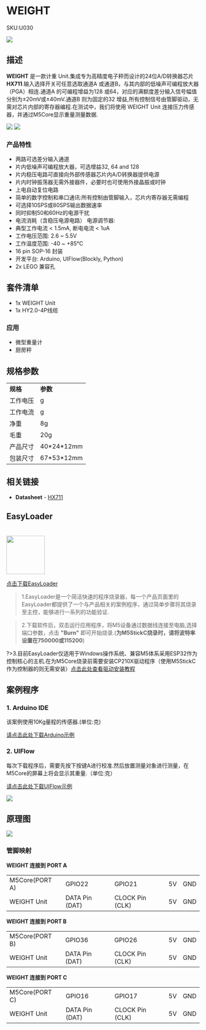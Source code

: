 # WEIGHT

<el-tag effect="plain">SKU:U030</el-tag>

<div class="product_pic"><img src="assets/img/product_pics/unit/unit_weight_01.webp"></div>

## 描述

**WEIGHT** 是一款计重 Unit.集成专为高精度电子秤而设计的24位A/D转换器芯片**HX711**.输入选择开关可任意选取通道A 或通道B，与其内部的低噪声可编程放大器（PGA）相连.通道A 的可编程增益为128 或64，对应的满额度差分输入信号幅值分别为±20mV或±40mV.通道B 则为固定的32 增益,所有控制信号由管脚驱动，无需对芯片内部的寄存器编程.在测试中，我们将使用 WEIGHT Unit 连接压力传感器，并通过M5Core显示重量测量数据.

<img src="assets/img/product_pics/unit/unit_weight_04.webp">

<img src="assets/img/product_pics/unit/unit_weight_03.webp">

### 产品特性

- 两路可选差分输入通道
- 片内低噪声可编程放大器，可选增益32, 64 and 128
- 片内稳压电路可直接向外部传感器芯片内A/D转换器提供电源
- 片内时钟振荡器无需外接器件，必要时也可使用外接晶振或时钟
- 上电自动复位电路
- 简单的数字控制和串口通讯:所有控制由管脚输入，芯片内寄存器无需编程
- 可选择10SPS或80SPS输出数据速率
- 同时抑制50和60Hz的电源干扰
- 电流消耗（含稳压电源电路）
电源调节器:
- 典型工作电流 < 1.5mA, 断电电流 < 1uA
- 工作电压范围: 2.6 ~ 5.5V
- 工作温度范围: -40 ~ +85℃
- 16 pin SOP-16 封装
- 开发平台: Arduino, UIFlow(Blockly, Python)
- 2x LEGO 兼容孔

## 套件清单

- 1x WEIGHT Unit
- 1x HY2.0-4P线缆

### 应用

- 微型重量计
- 厨房秤

## 规格参数

<table>
   <tr style="font-weight:bold">
      <td>规格</td>
      <td>参数</td>
   </tr>
   <tr>
      <td>工作电压</td>
      <td>g</td>
   </tr>
   <tr>
      <td>工作电流</td>
      <td>g</td>
   </tr>
   <tr>
      <td>净重</td>
      <td>8g</td>
   </tr>
   <tr>
      <td>毛重</td>
      <td>20g</td>
   </tr>
   <tr>
      <td>产品尺寸</td>
      <td>40*24*12mm</td>
   </tr>
   <tr>
      <td>包装尺寸</td>
      <td>67*53*12mm</td>
   </tr>
 </table>

## 相关链接

-  **Datasheet** - [HX711](https://m5stack.oss-cn-shenzhen.aliyuncs.com/resource/docs/datasheet/unit/HX711_en.pdf)

## EasyLoader

<img src="https://m5stack.oss-cn-shenzhen.aliyuncs.com/image/EasyLoader_logo.webp" width="100px" style="margin-top:20px">

<a href="https://m5stack.oss-cn-shenzhen.aliyuncs.com/EasyLoader/Unit/EasyLoader_WEIGHT.exe"><el-button type="primary">点击下载EasyLoader</el-button></a>

>1.EasyLoader是一个简洁快速的程序烧录器，每一个产品页面里的EasyLoader都提供了一个与产品相关的案例程序，通过简单步骤将其烧录至主控，能够进行一系列的功能验证.

>2.下载软件后，双击运行应用程序，将M5设备通过数据线连接至电脑,选择端口参数，点击 **"Burn"** 即可开始烧录.(**为M5StickC烧录时，请将波特率设置在750000或115200**)

?>3.目前EasyLoader仅适用于Windows操作系统、兼容M5体系采用ESP32作为控制核心的主机.在为M5Core烧录前需要安装CP210X驱动程序（使用M5StickC作为控制器的则无需安装）[点击此处查看驱动安装教程](zh_CN/related_documents/M5Burner#安装串口驱动)

## 案例程序

### 1. Arduino IDE

该案例使用10Kg量程的传感器.(单位:克)

[请点击此处下载Arduino示例](https://github.com/m5stack/M5Stack/tree/master/examples/Unit/WEIGHT_HX711)

### 2. UIFlow

每次下载程序后，需要先按下按键A进行校准.然后放置测量对象进行测量，在M5Core的屏幕上将会显示其重量.（单位:克）

[请点击此处下载UIFlow示例](https://github.com/m5stack/M5-ProductExampleCodes/tree/master/Unit/WEIGHT/UIFlow)

<img src="assets/img/product_pics/unit/unit_example/WEIGHT/example_unit_weight_01.webp">

## 原理图

<img src="assets/img/product_pics/unit/weight_sch.webp">

### 管脚映射

**WEIGHT 连接到 PORT A**

<table>
 <tr><td>M5Core(PORT A)</td><td>GPIO22</td><td>GPIO21</td><td>5V</td><td>GND</td></tr>
 <tr><td>WEIGHT Unit</td><td>DATA Pin (DAT)</td><td>CLOCK Pin (CLK)</td><td>5V</td><td>GND</td></tr>
</table>

**WEIGHT 连接到  PORT B**

<table>
<tr><td>M5Core(PORT B)</td><td>GPIO36</td><td>GPIO26</td><td>5V</td><td>GND</td></tr>
 <tr><td>WEIGHT Unit</td><td>DATA Pin (DAT)</td><td>CLOCK Pin (CLK)</td><td>5V</td><td>GND</td></tr>
</table>

**WEIGHT 连接到 PORT C**

<table>
<tr><td>M5Core(PORT C)</td><td>GPIO16</td><td>GPIO17</td><td>5V</td><td>GND</td></tr>
 <tr><td>WEIGHT Unit</td><td>DATA Pin (DAT)</td><td>CLOCK Pin (CLK)</td><td>5V</td><td>GND</td></tr>
</table>

<script>

   var purchase_link = 'https://m5stack.com/collections/m5-unit/products/weight-sensor-unit';

   anchor_search(purchase_link);
   scrollFunc();

</script>